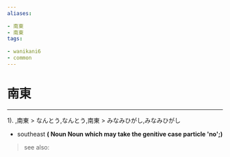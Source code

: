 ```yaml
---
aliases:
    
- 南東
- 南東
tags:
    
- wanikani6
- common
---
```


# 南東
---
1).
,南東 > なんとう,なんとう,南東 > みなみひがし,みなみひがし

- southeast
**( Noun Noun which may take the genitive case particle 'no';)**
> see also: 
            